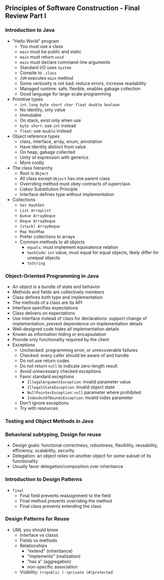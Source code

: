 ## Principles of Software Construction - Final Review Part I

### Introduction to Java

- "Hello World" program
  - You must use a class
  - `main` must be public and static
  - `main` must return `void`
  - `main` must declare command-line arguments
  - Standard I/O uses `System`
  - Compile to `.class`
  - `JVM` executes `main` method
  - Some verbosity is not bad: reduce errors, increase readability
  - Managed runtime: safe, flexible, enables gabage collection
  - Good language for large-scale programming
- Primitive types
  - `int long byte short char float double boolean`
  - No identity, only value
  - Immutable
  - On stack, exist only when use
  - `byte short`: use `int` instead
  - `float`: use `double` instead
- Object reference types
  - class, interface, array, enum, annotation
  - Have identity distinct from value
  - On heap, gabage collected
  - Unity of expression with generics
  - More costly
- The class hierarchy
  - Root is `Object`
  - All class except `Object` has one parent class
  - Overriding method must obey contracts of superclass
  - Liskov Substitution Principle
  - Interface defines type without implementation
- Collections
  - `Set HashSet`
  - `List ArrayList`
  - `Queue ArrayDeque`
  - `Deque ArrayDeque`
  - `[stack] ArrayDeque`
  - `Map HashMap`
  - Prefer collections to arrays
  - Common methods to all objects
    - `equals`: must implement equivalence relation
    - `hashCode`: `int` value, must equal for equal objects, likely differ for unequal objects
    - `toString`

### Object-Oriented Programming in Java

- An object is a bundle of state and behavior
- Methods and fields are collectively members
- Class defines both type and implementation
- The methods of a class are its API
- Interface specifies expectations
- Class delivers on expectations
- Use interface instead of class for declarations: support change of implementation, prevent dependence on implementation details
- Well-designed code hides all implementation details
- Known as information hiding or encapsulation
- Provide only functionality required by the client
- Exceptions
  - Unchecked: programming error, or unrecoverable failures
  - Checked: every caller should be aware of and handle
  - Do not use return codes
  - Do not return `null` to indicate zero-length result
  - Avoid unnecessary checked exceptions
  - Favor standard exceptions
    - `IllegalArgumentException`: invalid parameter value
    - `IllegalStateException`: invalid object state
    - `NullPointerException`: `null` parameter where prohibited
    - `IndexOutOfBoundsException`: invalid index parameter
  - Don't ignore exceptions
  - Try with resources

### Testing and Object Methods in Java

### Behavioral subtyping, Design for reuse

- Design goals: functional correctness, robustness, flexibility, reusability, efficiency, scalability, security
- Delegation: an object relies on another object for some subset of its functionality
- Usually favor delegation/composition over inheritance

### Introduction to Design Patterns

- `final`
  - Final field prevents reassignment to the field
  - Final method prevents overriding the method
  - Final class prevents extending the class

### Design Patterns for Reuse

- UML you should know
  - Interface vs classs
  - Fields vs methods
  - Relationships
    - "extend" (inheritance)
    - "implements" (realization)
    - "has a" (aggregation)
    - non-specific association
  - Visibility: `(+)public (-)private (#)protected`
